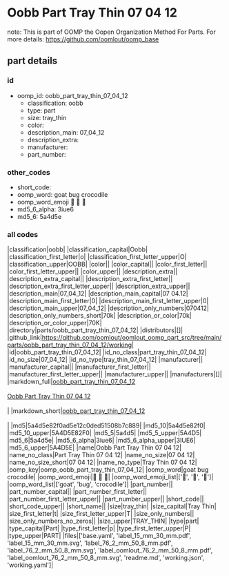 # Oobb Part Tray Thin 07 04 12  

note: This is part of OOMP the Oopen Organization Method For Parts. For more details: https://github.com/oomlout/oomp_base

##  part details





### id
* oomp_id: oobb_part_tray_thin_07_04_12
  * classification: oobb
  * type: part
  * size: tray_thin
  * color: 
  * description_main: 07_04_12
  * description_extra: 
  * manufacturer: 
  * part_number: 

### other_codes
* short_code: 
* oomp_word: goat bug crocodile
* oomp_word_emoji :goat: :bug: :crocodile:
* md5_6_alpha: 3iue6
* md5_6: 5a4d5e

### all codes 
|classification|oobb|
|classification_capital|Oobb|
|classification_first_letter|o|
|classification_first_letter_upper|O|
|classification_upper|OOBB|
|color||
|color_capital||
|color_first_letter||
|color_first_letter_upper||
|color_upper||
|description_extra||
|description_extra_capital||
|description_extra_first_letter||
|description_extra_first_letter_upper||
|description_extra_upper||
|description_main|07_04_12|
|description_main_capital|07 04.12|
|description_main_first_letter|0|
|description_main_first_letter_upper|0|
|description_main_upper|07_04_12|
|description_only_numbers|070412|
|description_only_numbers_short|70k|
|description_or_color|70k|
|description_or_color_upper|70K|
|directory|parts/oobb_part_tray_thin_07_04_12|
|distributors|[]|
|github_link|https://github.com/oomlout/oomlout_oomp_part_src/tree/main/parts/oobb_part_tray_thin_07_04_12/working|
|id|oobb_part_tray_thin_07_04_12|
|id_no_class|part_tray_thin_07_04_12|
|id_no_size|07_04_12|
|id_no_type|tray_thin_07_04_12|
|manufacturer||
|manufacturer_capital||
|manufacturer_first_letter||
|manufacturer_first_letter_upper||
|manufacturer_upper||
|manufacturers|[]|
|markdown_full|[oobb_part_tray_thin_07_04_12](https://github.com/oomlout/oomlout_oomp_part_src/tree/main/parts/oobb_part_tray_thin_07_04_12/working)<br>[](https://github.com/oomlout/oomlout_oomp_part_src/tree/main/parts/oobb_part_tray_thin_07_04_12/working)<br>[Oobb Part Tray Thin 07 04 12](https://github.com/oomlout/oomlout_oomp_part_src/tree/main/parts/oobb_part_tray_thin_07_04_12/working)<br><br>|
|markdown_short|[oobb_part_tray_thin_07_04_12](https://github.com/oomlout/oomlout_oomp_part_src/tree/main/parts/oobb_part_tray_thin_07_04_12/working)<br><br>|
|md5|5a4d5e82f0ad5e12c0ded51508b7c889|
|md5_10|5a4d5e82f0|
|md5_10_upper|5A4D5E82F0|
|md5_5|5a4d5|
|md5_5_upper|5A4D5|
|md5_6|5a4d5e|
|md5_6_alpha|3iue6|
|md5_6_alpha_upper|3IUE6|
|md5_6_upper|5A4D5E|
|name|Oobb Part Tray Thin 07 04 12|
|name_no_class|Part Tray Thin 07 04 12|
|name_no_size|07 04 12|
|name_no_size_short|07 04 12|
|name_no_type|Tray Thin 07 04 12|
|oomp_key|oomp_oobb_part_tray_thin_07_04_12|
|oomp_word|goat bug crocodile|
|oomp_word_emoji|:goat: :bug: :crocodile:|
|oomp_word_emoji_list|[':goat:', ':bug:', ':crocodile:']|
|oomp_word_list|['goat', 'bug', 'crocodile']|
|part_number||
|part_number_capital||
|part_number_first_letter||
|part_number_first_letter_upper||
|part_number_upper||
|short_code||
|short_code_upper||
|short_name||
|size|tray_thin|
|size_capital|Tray Thin|
|size_first_letter|t|
|size_first_letter_upper|T|
|size_only_numbers||
|size_only_numbers_no_zeros||
|size_upper|TRAY_THIN|
|type|part|
|type_capital|Part|
|type_first_letter|p|
|type_first_letter_upper|P|
|type_upper|PART|
|files|['base.yaml', 'label_15_mm_30_mm.pdf', 'label_15_mm_30_mm.svg', 'label_76_2_mm_50_8_mm.pdf', 'label_76_2_mm_50_8_mm.svg', 'label_oomlout_76_2_mm_50_8_mm.pdf', 'label_oomlout_76_2_mm_50_8_mm.svg', 'readme.md', 'working.json', 'working.yaml']|
